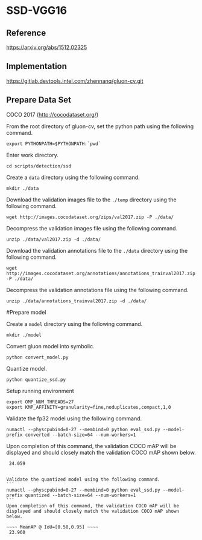 # SSD-VGG16

## Reference
https://arxiv.org/abs/1512.02325

## Implementation

https://gitlab.devtools.intel.com/zhennanq/gluon-cv.git

## Prepare Data Set
COCO 2017 (http://cocodataset.org/)

From the root directory of gluon-cv, set the python path using the following command.
```
export PYTHONPATH=$PYTHONPATH:`pwd`
```

Enter work directory.

```
cd scripts/detection/ssd
```

Create a `data` directory using the following command.
```
mkdir ./data
```

Download the validation images file to the `./temp` directory using the following command.
```
wget http://images.cocodataset.org/zips/val2017.zip -P ./data/
```

Decompress the validation images file using the following command.
```
unzip ./data/val2017.zip -d ./data/
```

Download the validation annotations file to the `./data` directory using the following command.
```
wget http://images.cocodataset.org/annotations/annotations_trainval2017.zip -P ./data/
```

Decompress the validation annotations file using the following command.
```
unzip ./data/annotations_trainval2017.zip -d ./data/
```


#Prepare model

Create a `model` directory using the following command.
```
mkdir ./model
```

Convert gluon model into symbolic.
```
python convert_model.py
```

Quantize model.
```
python quantize_ssd.py
```

Setup running environment
```
export OMP_NUM_THREADS=27
export KMP_AFFINITY=granularity=fine,noduplicates,compact,1,0
```


Validate the fp32 model using the following command.
```
numactl --physcpubind=0-27 --membind=0 python eval_ssd.py --model-prefix converted --batch-size=64 --num-workers=1
```
Upon completion of this command, the validation COCO mAP will be displayed and should closely match the validation COCO mAP shown below.

~~~~ MeanAP @ IoU=[0.50,0.95] ~~~~
 24.059


Validate the quantized model using the following command.
```
numactl --physcpubind=0-27 --membind=0 python eval_ssd.py --model-prefix quantized --batch-size=64 --num-workers=1
```
Upon completion of this command, the validation COCO mAP will be displayed and should closely match the validation COCO mAP shown below.

~~~~ MeanAP @ IoU=[0.50,0.95] ~~~~
 23.960
